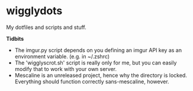 # wigglydots
My dotfiles and scripts and stuff.

**Tidbits**

  * The imgur.py script depends on you defining an imgur API key as an environment variable. (e.g. in ~/.zshrc)
  * The 'wigglyscrot.sh' script is really only for me, but you can easily modify that to work with your own server.
  * Mescaline is an unreleased project, hence why the directory is locked. Everything should function correctly sans-mescaline, however.

